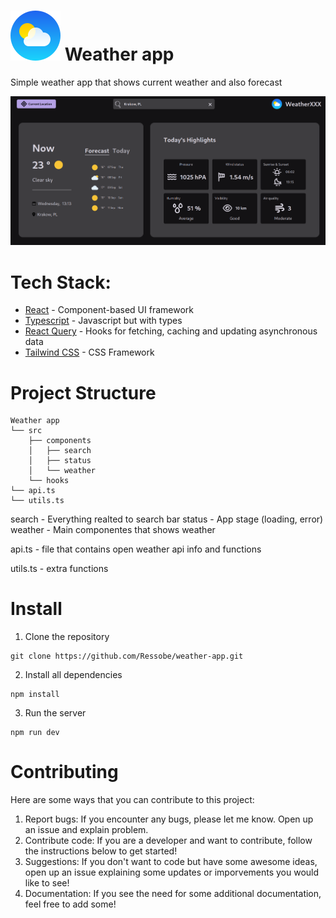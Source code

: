 # ![icon](public/icon.svg) Weather app

Simple weather app that shows current weather and also forecast

![screenshot](screenshot.png)

# Tech Stack:

- [React](https://github.com/facebook/react) - Component-based UI framework
- [Typescript](https://github.com/microsoft/TypeScript) - Javascript but with types
- [React Query](https://github.com/TanStack/query) - Hooks for fetching, caching and updating asynchronous data
- [Tailwind CSS](https://github.com/tailwindlabs/tailwindcss) - CSS Framework

# Project Structure

```
Weather app
└── src
    ├── components
    │   ├── search
    │   ├── status
    │   └── weather
    └── hooks
└── api.ts
└── utils.ts
```

search - Everything realted to search bar
status - App stage (loading, error)
weather - Main componentes that shows weather

api.ts - file that contains open weather api info and functions

utils.ts - extra functions

# Install

1. Clone the repository

```
git clone https://github.com/Ressobe/weather-app.git
```

2. Install all dependencies

```
npm install
```

3. Run the server

```
npm run dev
```

# Contributing

Here are some ways that you can contribute to this project:

1. Report bugs: If you encounter any bugs, please let me know. Open up an issue and explain problem.
2. Contribute code: If you are a developer and want to contribute, follow the instructions below to get started!
3. Suggestions: If you don't want to code but have some awesome ideas, open up an issue explaining some updates or imporvements you would like to see!
4. Documentation: If you see the need for some additional documentation, feel free to add some!
